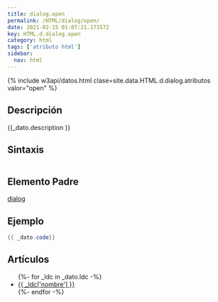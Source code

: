 ```yaml
---
title: dialog.open
permalink: /HTML/dialog/open/
date: 2021-02-15 01:07:21.171572
key: HTML.d.dialog.open
category: html
tags: ['atributo html']
sidebar: 
  nav: html
---
```


{% include w3api/datos.html clase=site.data.HTML.d.dialog.atributos valor="open" %}

## Descripción
{{_dato.description }}

## Sintaxis
~~~html
~~~

## Elemento Padre
[dialog](/HTML/dialog/)

## Ejemplo
~~~java
{{ _dato.code}}
~~~

## Artículos
<ul>
{%- for _ldc in _dato.ldc -%}
   <li>
       <a href="{{_ldc['url'] }}">{{ _ldc['nombre'] }}</a>
   </li>
{%- endfor -%}
</ul>
